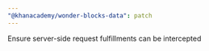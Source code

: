```yaml
---
"@khanacademy/wonder-blocks-data": patch
---
```


Ensure server-side request fulfillments can be intercepted
